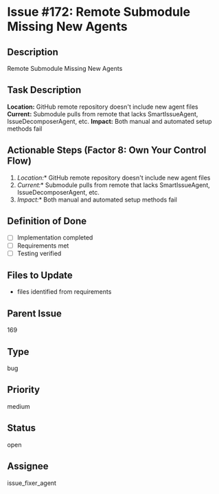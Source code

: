 # Issue #172: Remote Submodule Missing New Agents

## Description
Remote Submodule Missing New Agents

## Task Description  
**Location:** GitHub remote repository doesn't include new agent files
**Current:** Submodule pulls from remote that lacks SmartIssueAgent, IssueDecomposerAgent, etc.
**Impact:** Both manual and automated setup methods fail

## Actionable Steps (Factor 8: Own Your Control Flow)
1. *Location:** GitHub remote repository doesn't include new agent files
2. *Current:** Submodule pulls from remote that lacks SmartIssueAgent, IssueDecomposerAgent, etc.
3. *Impact:** Both manual and automated setup methods fail

## Definition of Done
- [ ] Implementation completed
- [ ] Requirements met
- [ ] Testing verified

## Files to Update
- files identified from requirements

## Parent Issue
169

## Type
bug

## Priority
medium

## Status
open

## Assignee
issue_fixer_agent
